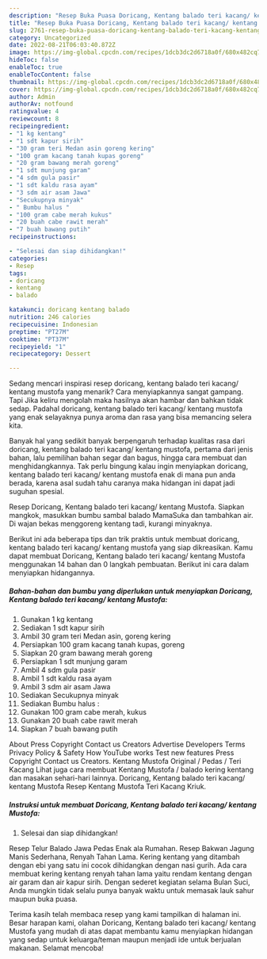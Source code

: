 ```yaml
---
description: "Resep Buka Puasa Doricang, Kentang balado teri kacang/ kentang Mustofa Anti Gagal"
title: "Resep Buka Puasa Doricang, Kentang balado teri kacang/ kentang Mustofa Anti Gagal"
slug: 2761-resep-buka-puasa-doricang-kentang-balado-teri-kacang-kentang-mustofa-anti-gagal
category: Uncategorized
date: 2022-08-21T06:03:40.872Z
image: https://img-global.cpcdn.com/recipes/1dcb3dc2d6718a0f/680x482cq70/doricang-kentang-balado-teri-kacang-kentang-mustofa-foto-resep-utama.jpg
hideToc: false
enableToc: true
enableTocContent: false
thumbnail: https://img-global.cpcdn.com/recipes/1dcb3dc2d6718a0f/680x482cq70/doricang-kentang-balado-teri-kacang-kentang-mustofa-foto-resep-utama.jpg
cover: https://img-global.cpcdn.com/recipes/1dcb3dc2d6718a0f/680x482cq70/doricang-kentang-balado-teri-kacang-kentang-mustofa-foto-resep-utama.jpg
author: Admin
authorAv: notfound
ratingvalue: 4
reviewcount: 8
recipeingredient:
- "1 kg kentang"
- "1 sdt kapur sirih"
- "30 gram teri Medan asin goreng kering"
- "100 gram kacang tanah kupas goreng"
- "20 gram bawang merah goreng"
- "1 sdt munjung garam"
- "4 sdm gula pasir"
- "1 sdt kaldu rasa ayam"
- "3 sdm air asam Jawa"
- "Secukupnya minyak"
- " Bumbu halus "
- "100 gram cabe merah kukus"
- "20 buah cabe rawit merah"
- "7 buah bawang putih"
recipeinstructions:

- "Selesai dan siap dihidangkan!"
categories:
- Resep
tags:
- doricang
- kentang
- balado

katakunci: doricang kentang balado 
nutrition: 246 calories
recipecuisine: Indonesian
preptime: "PT27M"
cooktime: "PT37M"
recipeyield: "1"
recipecategory: Dessert

---
```



Sedang mencari inspirasi resep doricang, kentang balado teri kacang/ kentang mustofa yang menarik? Cara menyiapkannya sangat gampang. Tapi Jika keliru mengolah maka hasilnya akan hambar dan bahkan tidak sedap. Padahal doricang, kentang balado teri kacang/ kentang mustofa yang enak selayaknya punya aroma dan rasa yang bisa memancing selera kita.


Banyak hal yang sedikit banyak berpengaruh terhadap kualitas rasa dari doricang, kentang balado teri kacang/ kentang mustofa, pertama dari jenis bahan, lalu pemilihan bahan segar dan bagus, hingga cara membuat dan menghidangkannya. Tak perlu bingung kalau ingin menyiapkan doricang, kentang balado teri kacang/ kentang mustofa enak di mana pun anda berada, karena asal sudah tahu caranya maka hidangan ini dapat jadi suguhan spesial.

Resep Doricang, Kentang balado teri kacang/ kentang Mustofa. Siapkan mangkok, masukkan bumbu sambal balado MamaSuka dan tambahkan air. Di wajan bekas menggoreng kentang tadi, kurangi minyaknya.


Berikut ini ada beberapa tips dan trik praktis untuk membuat doricang, kentang balado teri kacang/ kentang mustofa yang siap dikreasikan. Kamu dapat membuat Doricang, Kentang balado teri kacang/ kentang Mustofa menggunakan 14 bahan dan 0 langkah pembuatan. Berikut ini cara dalam menyiapkan hidangannya.

<!--inarticleads1-->

##### Bahan-bahan dan bumbu yang diperlukan untuk menyiapkan Doricang, Kentang balado teri kacang/ kentang Mustofa:

1. Gunakan 1 kg kentang
1. Sediakan 1 sdt kapur sirih
1. Ambil 30 gram teri Medan asin, goreng kering
1. Persiapkan 100 gram kacang tanah kupas, goreng
1. Siapkan 20 gram bawang merah goreng
1. Persiapkan 1 sdt munjung garam
1. Ambil 4 sdm gula pasir
1. Ambil 1 sdt kaldu rasa ayam
1. Ambil 3 sdm air asam Jawa
1. Sediakan Secukupnya minyak
1. Sediakan  Bumbu halus :
1. Gunakan 100 gram cabe merah, kukus
1. Gunakan 20 buah cabe rawit merah
1. Siapkan 7 buah bawang putih


About Press Copyright Contact us Creators Advertise Developers Terms Privacy Policy &amp; Safety How YouTube works Test new features Press Copyright Contact us Creators. Kentang Mustofa Original / Pedas / Teri Kacang Lihat juga cara membuat Kentang Mustofa / balado kering kentang dan masakan sehari-hari lainnya. Doricang, Kentang balado teri kacang/ kentang Mustofa Resep Kentang Mustofa Teri Kacang Kriuk. 

<!--inarticleads2-->

##### Instruksi untuk membuat Doricang, Kentang balado teri kacang/ kentang Mustofa:


1. Selesai dan siap dihidangkan!

Resep Telur Balado Jawa Pedas Enak ala Rumahan. Resep Bakwan Jagung Manis Sederhana, Renyah Tahan Lama. Kering kentang yang ditambah dengan ebi yang satu ini cocok dihidangkan dengan nasi gurih. Ada cara membuat kering kentang renyah tahan lama yaitu rendam kentang dengan air garam dan air kapur sirih. Dengan sederet kegiatan selama Bulan Suci, Anda mungkin tidak selalu punya banyak waktu untuk memasak lauk sahur maupun buka puasa. 

Terima kasih telah membaca resep yang kami tampilkan di halaman ini. Besar harapan kami, olahan Doricang, Kentang balado teri kacang/ kentang Mustofa yang mudah di atas dapat membantu kamu menyiapkan hidangan yang sedap untuk keluarga/teman maupun menjadi ide untuk berjualan makanan. Selamat mencoba!
